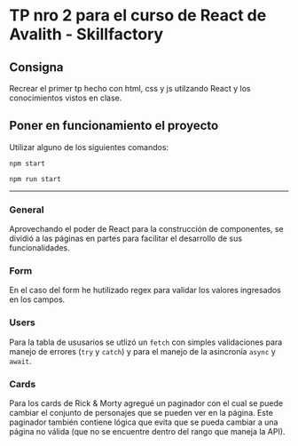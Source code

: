 # TP nro 2 para el curso de React de Avalith - Skillfactory

## Consigna
Recrear el primer tp hecho con html, css y js utilzando React y los conocimientos vistos en clase.

## Poner en funcionamiento el proyecto

Utilizar alguno de los siguientes comandos:

```
npm start

npm run start
```

---

### General

Aprovechando el poder de React para la construcción de componentes, se dividió a las páginas en partes para facilitar el desarrollo de sus funcionalidades.

### Form

En el caso del form he hutilizado regex para validar los valores ingresados en los campos.

### Users

Para la tabla de ususarios se utlizó un `fetch` con simples validaciones para manejo de errores (`try` y `catch`) y para el manejo de la asincronía `async` y `await`.

### Cards

Para los cards de Rick & Morty agregué un paginador con el cual se puede cambiar el conjunto de personajes que se pueden ver en la página.
Este paginador también contiene lógica que evita que se pueda cambiar a una página no válida (que no se encuentre dentro del rango que maneja la API).